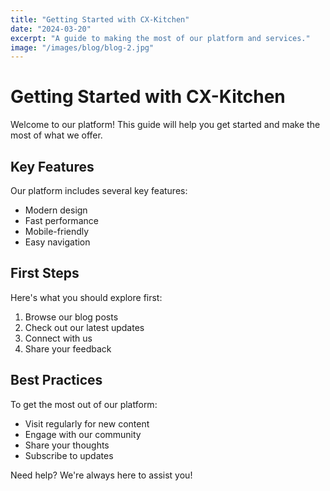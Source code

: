```yaml
---
title: "Getting Started with CX-Kitchen"
date: "2024-03-20"
excerpt: "A guide to making the most of our platform and services."
image: "/images/blog/blog-2.jpg"
---
```


# Getting Started with CX-Kitchen

Welcome to our platform! This guide will help you get started and make the most of what we offer.

## Key Features

Our platform includes several key features:

- Modern design
- Fast performance
- Mobile-friendly
- Easy navigation

## First Steps

Here's what you should explore first:

1. Browse our blog posts
2. Check out our latest updates
3. Connect with us
4. Share your feedback

## Best Practices

To get the most out of our platform:

- Visit regularly for new content
- Engage with our community
- Share your thoughts
- Subscribe to updates

Need help? We're always here to assist you! 